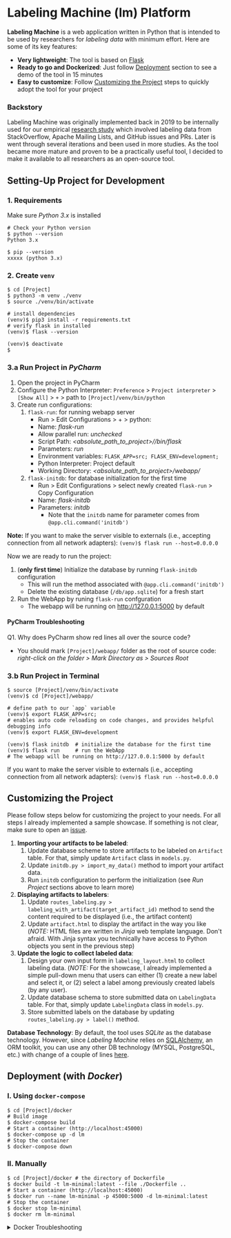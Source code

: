 # Labeling Machine (lm) Platform


**Labeling Machine** is a web application written in Python that is intended to be used by researchers for _labeling data_ with minimum effort. Here are some of its key features:  
+ **Very lightweight**: The tool is based on [Flask](https://flask.palletsprojects.com)
+ **Ready to go and Dockerized**: Just follow [Deployment](#deployment-with-docker) section to see a demo of the tool in 15 minutes
+ **Easy to customize**: Follow [Customizing the Project](#customizing-the-project) steps to quickly adopt the tool for your project


### Backstory
Labeling Machine was originally implemented back in 2019 to be internally used for our empirical [research study](https://dl.acm.org/doi/10.1109/ICSE.2019.00122) which involved labeling data from StackOverflow, Apache Mailing Lists, and GitHub issues and PRs. Later is went through several iterations and been used in more studies.  As the tool became more mature and proven to be a practically useful tool, I decided to make it available to all researchers as an open-source tool.  
   


## Setting-Up Project for Development

### 1. Requirements
Make sure _Python 3.x_ is installed
```
# Check your Python version
$ python --version
Python 3.x

$ pip --version
xxxxx (python 3.x)
```

### 2. Create `venv`
```shell
$ cd [Project]
$ python3 -m venv ./venv
$ source ./venv/bin/activate

# install dependencies
(venv)$ pip3 install -r requirements.txt
# verify flask in installed
(venv)$ flask --version

(venv)$ deactivate
$
```
   
### 3.a Run Project in _PyCharm_
1. Open the project in PyCharm
2. Configure the Python Interpreter: `Preference` > `Project interpreter` > `[Show All]` > `+` > path to `[Project]/venv/bin/python`
3. Create run configurations:
    1. `flask-run`: for running webapp server
        - Run > Edit Configurations > + > python:
        - Name: _flask-run_
        - Allow parallel run: _unchecked_
        - Script Path: _<absolute_path_to_project>/<venv>/bin/flask_
        - Parameters: _run_
        - Environment variables: `FLASK_APP=src; FLASK_ENV=development;`
        - Python Interpreter: Project default
        - Working Directory: _<absolute_path_to_project>/webapp/_
    2. `flask-initdb`: for database initialization for the first time
        - Run > Edit Configurations > select newly created `flask-run` > Copy Configuration
        - Name: _flask-initdb_
        - Parameters: _initdb_ 
          - Note that the `initdb` name for parameter comes from `@app.cli.command('initdb')`

**Note:** If you want to make the server visible to externals (i.e., accepting connection from all network adapters): `(venv)$ flask run --host=0.0.0.0`

Now we are ready to run the project:
1. (**only first time**) Initialize the database by running `flask-initdb` configuration
   - This will run the method associated with `@app.cli.command('initdb')`
   - Delete the existing database (`/db/app.sqlite`) for a fresh start
2. Run the WebApp by runing `flask-run` confguration
   - The webapp will be running on http://127.0.0.1:5000 by default

#### PyCharm Troubleshooting
Q1. Why does PyCharm show red lines all over the source code?
- You should mark `[Project]/webapp/` folder as the root of source code: _right-click on the folder > Mark Directory as > Sources Root_ 

### 3.b Run Project in Terminal
```shell
$ source [Project]/venv/bin/activate
(venv)$ cd [Project]/webapp/

# define path to our `app` variable
(venv)$ export FLASK_APP=src;
# enables auto code reloading on code changes, and provides helpful debugging info
(venv)$ export FLASK_ENV=development

(venv)$ flask initdb  # initialize the database for the first time
(venv)$ flask run     # run the WebApp
# The webapp will be running on http://127.0.0.1:5000 by default
```

If you want to make the server visible to externals (i.e., accepting connection from all network adapters): `(venv)$ flask run --host=0.0.0.0`

## Customizing the Project
Please follow steps below for customizing the project to your needs. For all steps I already implemented a sample showcase. If something is not clear, make sure to open an [issue](https://github.com/emadpres/labeling-machine/issues).
1. **Importing your artifacts to be labeled**:
    1. Update database scheme to store artifacts to be labeled on `Artifact` table. For that, simply update `Artifact` class in `models.py`.
    2. Update `initdb.py > import_my_data()` method to import your artifact data.
    3. Run `initdb` configuration to perform the initialization (see _Run Project_ sections above to learn more)
2. **Displaying artifacts to labelers**:
    1. Update `routes_labeling.py > labeling_with_artifact(target_artifact_id)` method to send the content required to be displayed (i.e., the artifact content)
    2. Update `artifact.html` to display the artifact in the way you like (_NOTE:_ HTML files are written in _Jinja_ web template language. Don't afraid. With Jinja syntax you technically have access to Python objects you sent in the previous step)
3. **Update the logic to collect labeled data**:
    1. Design your own input form in `labeling_layout.html` to collect labeling data. (_NOTE:_ For the showcase, I already implemented a simple pull-down menu that users can either (1) create a new label and select it, or (2) select a label among previously created labels (by any user).
    2. Update database schema to store submitted data on `LabelingData` table. For that, simply update `LabelingData` class in `models.py`.   
    3. Store submitted labels on the database by updating `routes_labeling.py > label()` method.

**Database Technology**: By default, the tool uses _SQLite_ as the database technology. However, since _Labeling Machine_ relies on [SQLAlchemy](www.sqlalchemy.org), an ORM toolkit, you can use any other DB technology (MYSQL, PostgreSQL, etc.) with change of a couple of lines [here](webapp/src/__init__.py).

## Deployment (with _Docker_)

### I. Using `docker-compose`
```shell
$ cd [Project]/docker
# Build image
$ docker-compose build
# Start a container (http://localhost:45000)
$ docker-compose up -d lm
# Stop the container
$ docker-compose down
```

### II. Manually
```shell
$ cd [Project]/docker # the directory of Dockerfile
$ docker build -t lm-minimal:latest --file ./Dockerfile ..
# Start a container (http://localhost:45000)
$ docker run --name lm-minimal -p 45000:5000 -d lm-minimal:latest
# Stop the container
$ docker stop lm-minimal
$ docker rm lm-minimal
```

<details>
<summary>Docker Troubleshooting</summary>

**Q1.** Why do I still see the old database, although I updated db in the new image?
- If Docker Volume for older container exist, the volume doesn't get replaced with new images. Otherwise, we couldn't update our image without losing our existing data.
- **Solution**:
  1. Find the volume's name: `docker inspect <container_name>` and look for `Mounts > Name` field.
  2. Delete the volume: `docker volume rm <volume_name>`
     - If it errors that volume is in use, try to stop container: `docker stop <container_name>` 
     - Note: if you created the volume using `docker-compose` in the first place you have to remove the container:
       1. `docker rm -v <container_name>` (`-v`: remove volume as well) 
       2. `docker volume rm <volume_name>`  

**Q2.** How can I copy database from the running container?
- `docker cp <container_name>:/labeling-machine/webapp/db/app.sqlite ~/local/path`

**Q3.** How can I update the python code on the fly?
1. `docker exec -it <container_name> /bin/bash`
2. Do your changes
3. `exit`
   
**Note**: Such changes are not persistent, so it's better you update source-code and build a new image.
</details>
